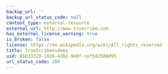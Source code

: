 ```yaml
---
backup_url: ''
backup_url_status_code: null
content_type: external-resource
external_url: http://www.truscribe.com
has_external_license_warning: true
is_broken: false
license: https://en.wikipedia.org/wiki/All_rights_reserved
title: TrueScribeVideos
uid: 05b33320-1036-43b2-9e6f-cef5d2508d95
url_status_code: 200
---
```


